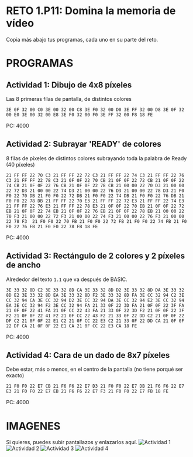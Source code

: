 # RETO 1.P11: Domina la memoria de vídeo
Copia más abajo tus programas, cada uno en su parte del reto.

# PROGRAMAS

## Actividad 1: Dibujo de 4x8 píxeles
Las 8 primeras fílas de pantalla, de distintos colores
```
3E 0F 32 00 C0 3E 00 32 00 C8 3E F0 32 00 D0 3E FF 32 00 D8 3E 0F 32 00 E0 3E 00 32 00 E8 3E F0 32 00 F0 3E FF 32 00 F8 18 FE
```
PC: 4000

## Actividad 2: Subrayar 'READY' de colores
8 filas de píxeles de distintos colores subrayando toda la palabra de Ready (40 píxeles)
```
21 FF FF 22 70 C3 21 FF FF 22 72 C3 21 FF FF 22 74 C3 21 FF FF 22 76 C3 21 FF FF 22 78 C3 21 0F 0F 22 70 CB 21 0F 0F 22 72 CB 21 0F 0F 22 74 CB 21 0F 0F 22 76 CB 21 0F 0F 22 78 CB 21 00 00 22 70 D3 21 00 00 22 72 D3 21 00 00 22 74 D3 21 00 00 22 76 D3 21 00 00 22 78 D3 21 F0 F0 22 70 DB 21 F0 F0 22 72 DB 21 F0 F0 22 74 DB 21 F0 F0 22 76 DB 21 F0 F0 22 78 DB 21 FF FF 22 70 E3 21 FF FF 22 72 E3 21 FF FF 22 74 E3 21 FF FF 22 76 E3 21 FF FF 22 78 E3 21 0F 0F 22 70 EB 21 0F 0F 22 72 EB 21 0F 0F 22 74 EB 21 0F 0F 22 76 EB 21 0F 0F 22 78 EB 21 00 00 22 70 F3 21 00 00 22 72 F3 21 00 00 22 74 F3 21 00 00 22 76 F3 21 00 00 22 78 F3  21 F0 F0 22 70 FB 21 F0 F0 22 72 FB 21 F0 F0 22 74 FB 21 F0 F0 22 76 FB 21 F0 F0 22 78 FB 18 FE
```
PC: 4000

## Actividad 3: Rectángulo de 2 colores y 2 píxeles de ancho
Alrededor del texto `1.1` que va después de BASIC.
```
3E 33 32 8D C2 3E 33 32 8D CA 3E 33 32 8D D2 3E 33 32 8D DA 3E 33 32 8D E2 3E 33 32 8D EA 3E 33 32 8D F2 3E 33 32 8D FA 3E CC 32 94 C2 3E CC 32 94 CA 3E CC 32 94 D2 3E CC 32 94 DA 3E CC 32 94 E2 3E CC 32 94 EA 3E CC 32 94 F2 3E CC 32 94 FA 21 33 0F 22 3D FA 21 0F 0F 22 3F FA 21 0F 0F 22 41 FA 21 0F CC 22 43 FA 21 33 0F 22 3D F2 21 0F 0F 22 3F F2 21 0F 0F 22 41 F2 21 0F CC 22 43 F2 21 33 0F 22 DD C2 21 0F 0F 22 DF C2 21 0F 0F 22 E1 C2 21 0F CC 22 E3 C2 21 33 0F 22 DD CA 21 0F 0F 22 DF CA 21 0F 0F 22 E1 CA 21 0F CC 22 E3 CA 18 FE
```
PC: 4000

## Actividad 4: Cara de un dado de 8x7 píxeles
Debe estar, más o menos, en el centro de la pantalla (no tiene porqué ser exacto)
```
21 F0 F0 22 E7 CB 21 F6 F6 22 E7 D3 21 F0 F0 22 E7 DB 21 F6 F6 22 E7 E3 21 F0 F0 22 E7 EB 21 F6 F6 22 E7 F3 21 F0 F0 22 E7 FB 18 FE
```
PC: 4000

# IMAGENES
Si quieres, puedes subir pantallazos y enlazarlos aquí.
![Actividad 1](/tuimagen1.png)
![Actividad 2](/tuimagen2.png)
![Actividad 3](/tuimagen3.png)
![Actividad 4](/tuimagen4.png)

